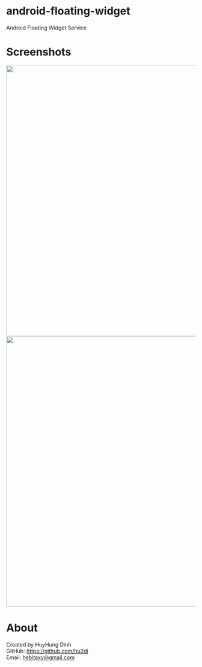 # android-floating-widget
Android Floating Widget Service

# Screenshots
<img src="https://github.com/hu2di/android-floating-widget/blob/master/Screenshots/Screenshot_20170328-175503.png" height="720">
<img src="https://github.com/hu2di/android-floating-widget/blob/master/Screenshots/Screenshot_20170328-175508.png" height="720">

# About
Created by HuyHung Dinh<br>
GitHub: https://github.com/hu2di<br>
Email: hebitaxy@gmail.com
